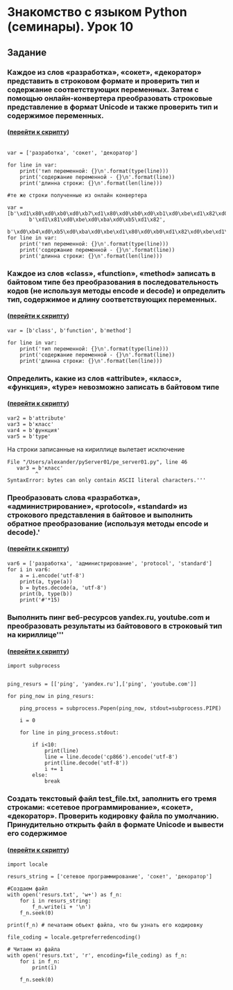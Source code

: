 # Знакомство с языком Python (семинары). Урок 10

## Задание

### Каждое из слов «разработка», «сокет», «декоратор» представить в строковом формате и проверить тип и содержание соответствующих переменных. Затем с помощью онлайн-конвертера преобразовать строковые представление в формат Unicode и также проверить тип и содержимое переменных.

#### ([перейти к скрипту](https://github.com/shualyyyyy/gblinux/blob/main/delfiletodir.sh))

```

var = ['разработка', 'сокет', 'декоратор']

for line in var:
    print('тип переменной: {}\n'.format(type(line)))
    print('содержание переменной - {}\n'.format(line))
    print('длинна строки: {}\n'.format(len(line)))

#те же строки полученные из онлайн конвертера

var = [b'\xd1\x80\xd0\xb0\xd0\xb7\xd1\x80\xd0\xb0\xd0\xb1\xd0\xbe\xd1\x82\xd0\xba\xd0\xb0',
       b'\xd1\x81\xd0\xbe\xd0\xba\xd0\xb5\xd1\x82',
       b'\xd0\xb4\xd0\xb5\xd0\xba\xd0\xbe\xd1\x80\xd0\xb0\xd1\x82\xd0\xbe\xd1\x80']
for line in var:
    print('тип переменной: {}\n'.format(type(line)))
    print('содержание переменной - {}\n'.format(line))
    print('длинна строки: {}\n'.format(len(line)))
```

### Каждое из слов «class», «function», «method» записать в байтовом типе без преобразования в последовательность кодов (не используя методы encode и decode) и определить тип, содержимое и длину соответствующих переменных.

#### ([перейти к скрипту](https://github.com/shualyyyyy/gblinux/blob/main/delfiletodir.sh))
```
var = [b'class', b'function', b'method']

for line in var:
    print('тип переменной: {}\n'.format(type(line)))
    print('содержание переменной - {}\n'.format(line))
    print('длинна строки: {}\n'.format(len(line)))
```

### Определить, какие из слов «attribute», «класс», «функция», «type» невозможно записать в байтовом типе

#### ([перейти к скрипту](https://github.com/shualyyyyy/gblinux/blob/main/delfiletodir.sh))

```
var2 = b'attribute'
var3 = b'класс'
var4 = b'функция'
var5 = b'type'   
```
На строки записанные на кириллице вылетает исключение
 ```
 File "/Users/alexander/pyServer01/pe_server01.py", line 46
    var3 = b'класс'
          ^
SyntaxError: bytes can only contain ASCII literal characters.'''
```
### Преобразовать слова «разработка», «администрирование», «protocol», «standard» из строкового представления в байтовое и выполнить обратное преобразование (используя методы encode и decode).'

#### ([перейти к скрипту](https://github.com/shualyyyyy/gblinux/blob/main/delfiletodir.sh))

```
var6 = ['разработка', 'администрирование', 'protocol', 'standard']
for i in var6:
    a = i.encode('utf-8')
    print(a, type(a))
    b = bytes.decode(a, 'utf-8')
    print(b, type(b))
    print('#'*15)

```
### Выполнить пинг веб-ресурсов yandex.ru, youtube.com и преобразовать результаты из байтовового в строковый тип на кириллице'''

#### ([перейти к скрипту](https://github.com/shualyyyyy/gblinux/blob/main/delfiletodir.sh))

```
import subprocess


ping_resurs = [['ping', 'yandex.ru'],['ping', 'youtube.com']]

for ping_now in ping_resurs:

    ping_process = subprocess.Popen(ping_now, stdout=subprocess.PIPE)

    i = 0

    for line in ping_process.stdout:

        if i<10:
            print(line)
            line = line.decode('cp866').encode('utf-8')
            print(line.decode('utf-8'))
            i += 1
        else:
            break
```

### Создать текстовый файл test_file.txt, заполнить его тремя строками: «сетевое программирование», «сокет», «декоратор». Проверить кодировку файла по умолчанию. Принудительно открыть файл в формате Unicode и вывести его содержимое

#### ([перейти к скрипту](https://github.com/shualyyyyy/gblinux/blob/main/delfiletodir.sh))

```
import locale

resurs_string = ['сетевое программирование', 'сокет', 'декоратор']

#Создаем файл
with open('resurs.txt', 'w+') as f_n:
    for i in resurs_string:
        f_n.write(i + '\n')
    f_n.seek(0)

print(f_n) # печатаем объект файла, что бы узнать его кодировку

file_coding = locale.getpreferredencoding()

# Читаем из файла
with open('resurs.txt', 'r', encoding=file_coding) as f_n:
    for i in f_n:
        print(i)

    f_n.seek(0)
```
